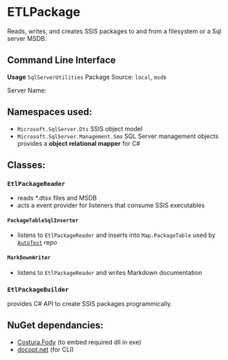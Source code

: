 ﻿# ETLPackage

Reads, writes, and creates SSIS packages to and from a filesystem or a Sql server MSDB.

## Command Line Interface

__Usage__ `SqlServerUtilities`
Package Source: `local`, `msdb`

Server Name: <name>

## Namespaces used:
- `Microsoft.SqlServer.Dts` SSIS object model
- `Microsoft.SqlServer.Management.Smo` SQL Server management objects provides a __object relational mapper__ for C# 

## Classes:

### `EtlPackageReader`
- reads *.dtsx files and MSDB 
- acts a event provider for listeners that consume SSIS executables

#### `PackageTableSqlInserter`
- listens to `EtlPackageReader` and inserts into `Map.PackageTable` used by [`AutoTest`](https://github.com/VCHDecisionSupport/AutoTest) repo

#### `MarkDownWriter`
- listens to `EtlPackageReader` and writes Markdown documentation

### `EtlPackageBuilder`
provides C# API to create SSIS packages programmically. 

## NuGet dependancies: 

- [Costura.Fody](http://stackoverflow.com/questions/189549/embedding-dlls-in-a-compiled-executable) (to embed required dll in exe)
- [docopt.net](https://github.com/docopt/docopt.net) (for CLI)